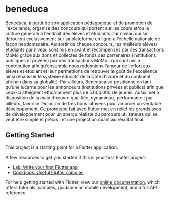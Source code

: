 # beneduca

Beneduca, à partir de son application pédagogique et de promotion de l'excellence, organise des concours qui portent sur les cours et/ou la culture générale à l'endroit des élèves et étudiants par niveau qui se déroulent exclusivement sur sa plateforme en ligne à l’échelle nationale de façon hebdomadaire.
Au sortir de chaque concours, les meilleurs élèves/étudiants par niveau sont mis en avant et récompensés par des transactions MoMo grâce aux dons et collectes de fonds des partenaires (institutions publiques et privées) par des transactions MoMo ; qui sont mis à contribution afin qu'ensemble nous redonnions l'amour de l'effort aux élèves et étudiant et leur permettions de retrouver le goût de l'excellence ainsi rehausser le système éducatif de la Côte d'Ivoire et du continent africain dans sa globalité.
Par ailleurs, Beneduca se positionne en tant qu’une lucarne pour les annonceurs (institutions privées et publics) afin que ceux-ci atteignent efficacement plus de 5.000.000 de jeunes. Aussi met à disposition de la main d'œuvre qualifiée, dynamique, performante ; par ailleurs, favorise l’éclosion de très bons citoyens pour amorcer un véritable développement.
Ce prototype fait avec flutter met en relief les grands axes de développement pour un aperçu réaliste du parcours utilisateurs qui se veut être simple et précis ; et une projection quant au résultat final.

## Getting Started

This project is a starting point for a Flutter application.

A few resources to get you started if this is your first Flutter project:

- [Lab: Write your first Flutter app](https://flutter.dev/docs/get-started/codelab)
- [Cookbook: Useful Flutter samples](https://flutter.dev/docs/cookbook)

For help getting started with Flutter, view our
[online documentation](https://flutter.dev/docs), which offers tutorials,
samples, guidance on mobile development, and a full API reference.
